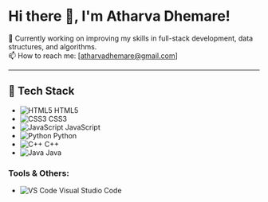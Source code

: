 # Hi there 👋, I'm Atharva Dhemare!

🔭 Currently working on improving my skills in full-stack development, data structures, and algorithms. </br>
📫 How to reach me: [atharvadhemare@gmail.com]

---

## 🚀 Tech Stack

- ![HTML5](https://img.shields.io/badge/HTML5-#E34F26?style=flat&logo=html5&logoColor=white) HTML5
- ![CSS3](https://img.shields.io/badge/CSS3-#1572B6?style=flat&logo=css3&logoColor=white) CSS3
- ![JavaScript](https://img.shields.io/badge/JavaScript-#F7DF1E?style=flat&logo=javascript&logoColor=black) JavaScript
- ![Python](https://img.shields.io/badge/Python-#306998?style=flat&logo=python&logoColor=white) Python
- ![C++](https://img.shields.io/badge/C++-#00599C?style=flat&logo=cplusplus&logoColor=white) C++
- ![Java](https://img.shields.io/badge/Java-#007396?style=flat&logo=java&logoColor=white) Java

### Tools & Others:
- ![VS Code](https://img.shields.io/badge/VS%20Code-#007ACC?style=flat&logo=visualstudiocode&logoColor=white) Visual Studio Code
